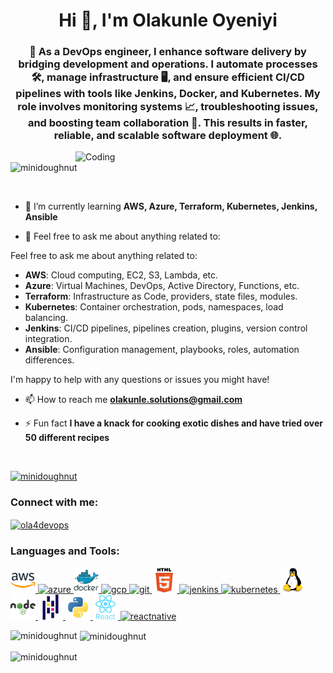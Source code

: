 <h1 align="center">Hi 👋, I'm Olakunle Oyeniyi</h1>
<h3 align="center">🚀 As a DevOps engineer, I enhance software delivery by bridging development and operations. I automate processes 🛠️, manage infrastructure 🖥️, and ensure efficient CI/CD pipelines with tools like Jenkins, Docker, and Kubernetes. My role involves monitoring systems 📈, troubleshooting issues, and boosting team collaboration 🤝. This results in faster, reliable, and scalable software deployment 🌐.</h3>
<img align="right" alt="Coding" width="400" src="https://user-images.githubusercontent.com/69011963/137184767-79a13ec7-1bb3-4341-a6da-3a149c9c159a.gif"/>

<p align="left"> <img src="https://komarev.com/ghpvc/?username=minidoughnut&label=Profile%20views&color=0e75b6&style=flat" alt="minidoughnut" /> 
</p>


<p align="left"> <a href="https://twitter.com/" target="blank"><img src="https://img.shields.io/twitter/follow/?logo=twitter&style=for-the-badge" alt="" /></a> </p>

- 🌱 I’m currently learning **AWS, Azure, Terraform, Kubernetes, Jenkins, Ansible**

- 💬 Feel free to ask me about anything related to:

Feel free to ask me about anything related to:
- **AWS**: Cloud computing, EC2, S3, Lambda, etc.
- **Azure**: Virtual Machines, DevOps, Active Directory, Functions, etc.
- **Terraform**: Infrastructure as Code, providers, state files, modules.
- **Kubernetes**: Container orchestration, pods, namespaces, load balancing.
- **Jenkins**: CI/CD pipelines, pipelines creation, plugins, version control integration.
- **Ansible**: Configuration management, playbooks, roles, automation differences.

I'm happy to help with any questions or issues you might have!


- 📫 How to reach me **olakunle.solutions@gmail.com**

- ⚡ Fun fact **I have a knack for cooking exotic dishes and have tried over 50 different recipes**
<p>&nbsp;&nbsp;&nbsp;&nbsp;&nbsp;&nbsp;&nbsp;&nbsp;&nbsp;&nbsp;&nbsp;<p>
<p align="left"> <a href="https://github.com/ryo-ma/github-profile-trophy"><img src="https://github-profile-trophy.vercel.app/?username=minidoughnut" alt="minidoughnut" /></a> </p>

<h3 align="left">Connect with me:</h3>
<p align="left">
<a href="https://linkedin.com/in/ola4devops" target="blank"><img align="center" src="https://raw.githubusercontent.com/rahuldkjain/github-profile-readme-generator/master/src/images/icons/Social/linked-in-alt.svg" alt="ola4devops" height="30" width="40" /></a>
</p>

<h3 align="left">Languages and Tools:</h3>
<p align="left"> <a href="https://aws.amazon.com" target="_blank" rel="noreferrer"> <img src="https://raw.githubusercontent.com/devicons/devicon/master/icons/amazonwebservices/amazonwebservices-original-wordmark.svg" alt="aws" width="40" height="40"/> </a> <a href="https://azure.microsoft.com/en-in/" target="_blank" rel="noreferrer"> <img src="https://www.vectorlogo.zone/logos/microsoft_azure/microsoft_azure-icon.svg" alt="azure" width="40" height="40"/> </a> <a href="https://www.docker.com/" target="_blank" rel="noreferrer"> <img src="https://raw.githubusercontent.com/devicons/devicon/master/icons/docker/docker-original-wordmark.svg" alt="docker" width="40" height="40"/> </a> <a href="https://cloud.google.com" target="_blank" rel="noreferrer"> <img src="https://www.vectorlogo.zone/logos/google_cloud/google_cloud-icon.svg" alt="gcp" width="40" height="40"/> </a> <a href="https://git-scm.com/" target="_blank" rel="noreferrer"> <img src="https://www.vectorlogo.zone/logos/git-scm/git-scm-icon.svg" alt="git" width="40" height="40"/> </a> <a href="https://www.w3.org/html/" target="_blank" rel="noreferrer"> <img src="https://raw.githubusercontent.com/devicons/devicon/master/icons/html5/html5-original-wordmark.svg" alt="html5" width="40" height="40"/> </a> <a href="https://www.jenkins.io" target="_blank" rel="noreferrer"> <img src="https://www.vectorlogo.zone/logos/jenkins/jenkins-icon.svg" alt="jenkins" width="40" height="40"/> </a> <a href="https://kubernetes.io" target="_blank" rel="noreferrer"> <img src="https://www.vectorlogo.zone/logos/kubernetes/kubernetes-icon.svg" alt="kubernetes" width="40" height="40"/> </a> <a href="https://www.linux.org/" target="_blank" rel="noreferrer"> <img src="https://raw.githubusercontent.com/devicons/devicon/master/icons/linux/linux-original.svg" alt="linux" width="40" height="40"/> </a> <a href="https://nodejs.org" target="_blank" rel="noreferrer"> <img src="https://raw.githubusercontent.com/devicons/devicon/master/icons/nodejs/nodejs-original-wordmark.svg" alt="nodejs" width="40" height="40"/> </a> <a href="https://pandas.pydata.org/" target="_blank" rel="noreferrer"> <img src="https://raw.githubusercontent.com/devicons/devicon/2ae2a900d2f041da66e950e4d48052658d850630/icons/pandas/pandas-original.svg" alt="pandas" width="40" height="40"/> </a> <a href="https://www.python.org" target="_blank" rel="noreferrer"> <img src="https://raw.githubusercontent.com/devicons/devicon/master/icons/python/python-original.svg" alt="python" width="40" height="40"/> </a> <a href="https://reactjs.org/" target="_blank" rel="noreferrer"> <img src="https://raw.githubusercontent.com/devicons/devicon/master/icons/react/react-original-wordmark.svg" alt="react" width="40" height="40"/> </a> <a href="https://reactnative.dev/" target="_blank" rel="noreferrer"> <img src="https://reactnative.dev/img/header_logo.svg" alt="reactnative" width="40" height="40"/> </a> </p>

<p><img align="left" src="https://github-readme-stats.vercel.app/api/top-langs?username=minidoughnut&show_icons=true&locale=en&layout=compact" alt="minidoughnut" /></p>

<p>&nbsp;<img align="center" src="https://github-readme-stats.vercel.app/api?username=minidoughnut&show_icons=true&locale=en" alt="minidoughnut" /></p>

<p><img align="center" src="https://github-readme-streak-stats.herokuapp.com/?user=minidoughnut&" alt="minidoughnut" /></p>
